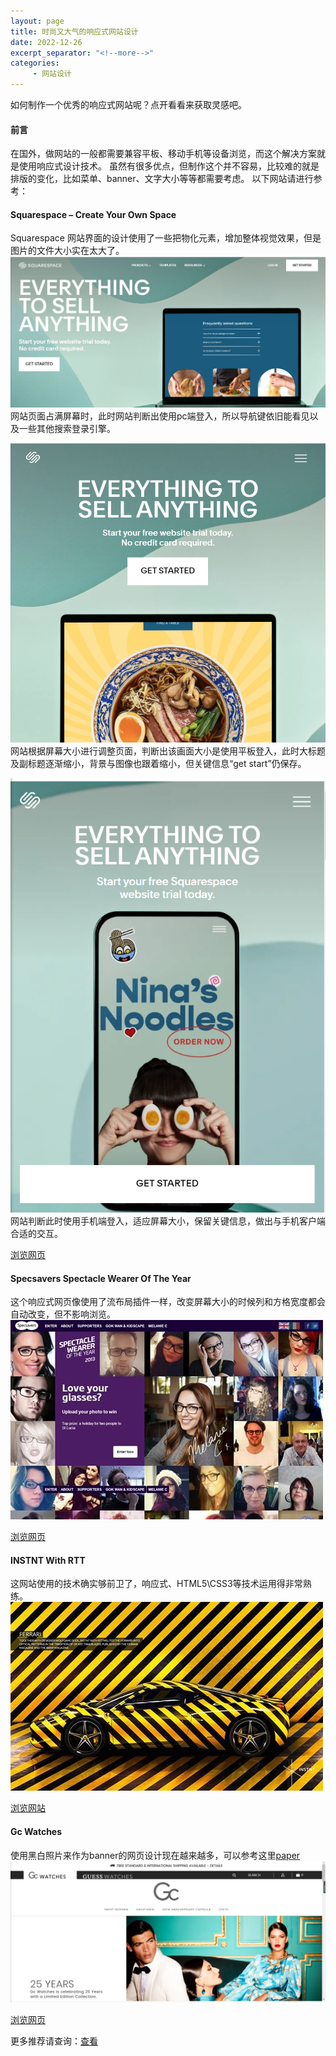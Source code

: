 ```yaml
---
layout: page
title: 时尚又大气的响应式网站设计
date: 2022-12-26
excerpt_separator: "<!--more-->"
categories:
     - 网站设计
---
```


如何制作一个优秀的响应式网站呢？点开看看来获取灵感吧。

<!--more-->

#### 前言
在国外，做网站的一般都需要兼容平板、移动手机等设备浏览，而这个解决方案就是使用响应式设计技术。
虽然有很多优点，但制作这个并不容易，比较难的就是排版的变化，比如菜单、banner、文字大小等等都需要考虑。
以下网站请进行参考：

#### Squarespace – Create Your Own Space
Squarespace 网站界面的设计使用了一些把物化元素，增加整体视觉效果，但是图片的文件大小实在太大了。
![](assets/images/wzsj/fashion_big.png)
网站页面占满屏幕时，此时网站判断出使用pc端登入，所以导航键依旧能看见以及一些其他搜索登录引擎。

![](assets/images/wzsj/fashion_middle.png)
网站根据屏幕大小进行调整页面，判断出该画面大小是使用平板登入，此时大标题及副标题逐渐缩小，背景与图像也跟着缩小，但关键信息“get start”仍保存。

![](assets/images/wzsj/fashion_small.png)
网站判断此时使用手机端登入，适应屏幕大小，保留关键信息，做出与手机客户端合适的交互。

[浏览网页](https://www.squarespace.com/)


#### Specsavers Spectacle Wearer Of The Year
这个响应式网页像使用了流布局插件一样，改变屏幕大小的时候列和方格宽度都会自动改变，但不影响浏览。
![](assets/images/wzsj/act.jpg)

[浏览网页](https://www.specsavers.co.uk/loveglasses)


#### INSTNT With RTT
这网站使用的技术确实够前卫了，响应式、HTML5\CSS3等技术运用得非常熟练。
![](assets/images/wzsj/car.jpg)

[浏览网站](https://www2.dnfs24.com/en/instnt.de)


#### Gc Watches
使用黑白照片来作为banner的网页设计现在越来越多，可以参考这里[paper](https://www.shejidaren.com/black-white-photogarphy-in-web-designs.html)
![](assets/images/wzsj/watch.png)

[浏览网页](https://shop.gcwatches.com/)





更多推荐请查询：[查看](http://hao.shejidaren.com/)